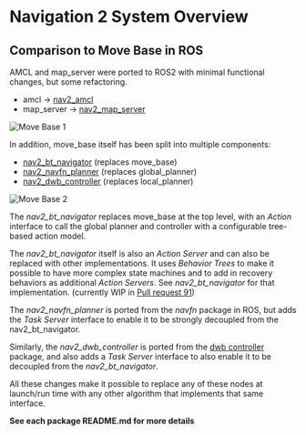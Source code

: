 # Navigation 2 System Overview

## Comparison to Move Base in ROS
AMCL and map_server were ported to ROS2 with minimal functional changes, but some refactoring.

  * amcl -> [nav2_amcl](/nav2_amcl/README.md)
  * map_server -> [nav2_map_server](/nav2_map_server/README.md)

![Move Base 1](./move_base_compare_1.png)

In addition, move_base itself has been split into multiple components:

  * [nav2_bt_navigator](/nav2_bt_navigator/README.md) (replaces move_base)
  * [nav2_navfn_planner](/nav2_navfn_planner/README.md) (replaces global_planner)
  * [nav2_dwb_controller](/nav2_dwb_controller/README.md) (replaces local_planner)

![Move Base 2](./move_base_compare_2.png)

The *nav2_bt_navigator* replaces move_base at the top level, with an *Action* interface to call the global planner and controller with a configurable tree-based action model.

The *nav2_bt_navigator* itself is also an *Action Server* and can also be replaced with other implementations. It uses *Behavior Trees* to make it possible to have more complex state machines and to add in recovery behaviors as additional *Action Servers*. See *nav2_bt_navigator* for that implementation. (currently WIP in [Pull request 91](https://github.com/ros-planning/navigation2/pull/91))

The *nav2_navfn_planner* is ported from the *navfn* package in ROS, but adds the *Task Server* interface to enable it to be strongly decoupled from the nav2_bt_navigator.

Similarly, the *nav2_dwb_controller* is ported from the [dwb controller](https://github.com/locusrobotics/robot_navigation/tree/master/dwb_local_planner) package, and also adds a *Task Server* interface to also enable it to be decoupled from the *nav2_bt_navigator*.

All these changes make it possible to replace any of these nodes at launch/run time with any other algorithm that implements that same interface.

**See each package README.md for more details**
